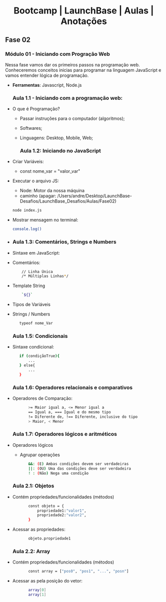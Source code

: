 <h1 align="center">  Bootcamp | LaunchBase | Aulas | Anotações </h1>

## Fase 02
### Módulo 01 - Iniciando com Progração Web

Nessa fase vamos dar os primeiros passos na programação web. Conheceremos conceitos inicias para programar na linguagem JavaScript e vamos entender lógica de programação.

* **Ferramentas**: Javascript, Node.js
 
    ### Aula 1.1 - Iniciando com a programação web:
* O que é Programação? 
  - Passar instruções para o computador (algoritmos);
  - Softwares;
  - Linguagens: Desktop, Mobile, Web;

    ### Aula 1.2: Iniciando no JavaScript
* Criar Variáveis: 
  - const nome_var = "valor_var"

* Executar o arquivo JS:
  - Node: Motor da nossa máquina
  - caminho (apagar: /Users/andre/Desktop/LaunchBase-Desafios/LaunchBase_Desafios/Aulas/Fase02)
   ```bash
  node index.js
  ```
* Mostrar mensagem no terminal:
  ```bash
  console.log()
  ```
- 
    ### Aula 1.3: Comentários, Strings e Numbers
* Sintaxe em JavaScript:
* Comentários: 
  ```bash
      // Linha Única
      /* Múltiplas Linhas*/
  ```
 
* Template String
  ```bash
      `${}`
  ```

* Tipos de Variáveis
 - Strings / Numbers
   ```bash
      typeof nome_Var
    ```

    ### Aula 1.5: Condicionais
* Sintaxe condicional:
   ```bash
      if (condiçãoTrue){
          ...
      } else{
          ...
      }
   ```
   
    ### Aula 1.6: Operadores relacionais e comparativos
* Operadores de Comparação:
   ```bash
          >= Maior igual a, <= Menor igual a
          == Igual a, === Igual e do mesmo tipo
          != Diferente de, !== Diferente, inclusive do tipo
          > Maior, < Menor
   ```
   
    ### Aula 1.7: Operadores lógicos e aritméticos
* Operadores lógicos
  - Agrupar operações
   ```bash
          &&: (E) Ambas condições devem ser verdadeiras
          ||: (OU) Uma das condições deve ser verdadeira
          ! : (Não) Nega uma condição
   ```

    ### Aula 2.1: Objetos
* Contém propriedades/funcionalidades (métodos)
   ```bash
          const objeto = {
              propriedade1:"valor1",
              propriedade2:"valor2",
          }
   ```
* Acessar as propriedades:
   ```bash 
          objeto.propriedade1
   ```

    ### Aula 2.2: Array
* Contém propriedades/funcionalidades (métodos)
   ```bash
          const array = ["pos0", "pos1", "...", "posn"]
   ```
* Acessar as pela posição do vetor:
   ```bash 
          array[0]
          array[1]
   ```
